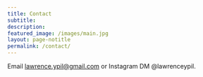 ```yaml
---
title: Contact
subtitle:
description:
featured_image: /images/main.jpg
layout: page-notitle
permalink: /contact/
---
```


Email lawrence.ypil@gmail.com or Instagram DM @lawrenceypil.
